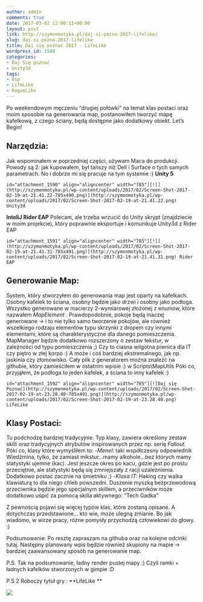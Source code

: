 ```yaml
---
author: admin
comments: true
date: 2017-03-02 12:00:11+00:00
layout: post
link: http://szymonmotyka.pl/daj-si-pozna-2017-lifelike/
slug: daj-si-pozna-2017-lifelike
title: Daj się poznać 2017 - LifeLike
wordpress_id: 1589
categories:
- Daj Się poznać
- Unity3d
tags:
- dsp
- LifeLike
- RogueLike
---
```


Po weekendowym męczeniu “drugiej połówki” na temat klas postaci oraz moim sposobie na generowania map, postanowiłem tworzyć mapę kafelkową, z czego ściany, będą dostępne jako dodatkowy obiekt.
Let’s Begin!

<!-- more -->


## Narzędzia:


Jak wspominałem w poprzedniej części, używam Maca do produkcji. Powody są 2: jak kupowałem, był tańszy niż Dell i Surface o tych samych parametrach. No i dobrze mi się pracuje na tym systemie :)
**Unity 5**

```id="attachment_1590" align="aligncenter" width="785"][![](http://szymonmotyka.pl/wp-content/uploads/2017/02/Screen-Shot-2017-02-19-at-21.41.22-785x490.png)](http://szymonmotyka.pl/wp-content/uploads/2017/02/Screen-Shot-2017-02-19-at-21.41.22.png) Unity3d```

**InteliJ Rider EAP**
Polecam, ale trzeba wrzucić do Unity skrypt (znajdziecie w moim projekcie), który poprawnie eksportuje i komunikuje Unity3d z Rider EAP

```id="attachment_1591" align="aligncenter" width="785"][![](http://szymonmotyka.pl/wp-content/uploads/2017/02/Screen-Shot-2017-02-19-at-21.41.31-785x491.png)](http://szymonmotyka.pl/wp-content/uploads/2017/02/Screen-Shot-2017-02-19-at-21.41.31.png) Rider EAP```


## Generowanie Map:


System, który stworzyłem do generowania map jest oparty na kafelkach. Osobny kafelek to ściana, osobny będzie jako drzwi i osobny jako podłoga. Wszystko generowane w macierzy 2-wymiarowej złożonej z enumów, które nazwałem *MapElement* . Prawdopodobnie, pokoje będą inaczej generowane -> i to nie tylko samo tworzenie pokojów, ale również wszelkiego rodzaju elementów typu skrzynki z dropem czy innymi elementami, które są charakterystyczne dla danego pomieszczenia.
MapManager będzie dodatkowo rozszerzony o zestaw tekstur, w zależności od typu pomieszczenia ;) Czy to ciasna wilgotna piwnica dla IT czy piętro w złej korpo :) A może i coś bardziej ekstremalnego, jak np. jaskinia czy złomowisko.
Cały plik z generatorem można znaleźć na githubie, który zamieściłem w ostatnim wpisie :) w Scripts\MapUtils
Póki co, przyjąłem, że podłoga to jeden kafelek, a ściana to inny kafelek :)

```id="attachment_1592" align="aligncenter" width="785"][![Daj się Poznać](http://szymonmotyka.pl/wp-content/uploads/2017/02/Screen-Shot-2017-02-19-at-23.28.40-785x491.png)](http://szymonmotyka.pl/wp-content/uploads/2017/02/Screen-Shot-2017-02-19-at-23.28.40.png) LifeLike```


## Klasy Postaci:


Tu podchodzę bardziej tradycyjnie. Typ klasy, zawiera określony zestaw skilli oraz tradycyjnych atrybutów inspirowanych przez np. serię *Fallout*. Póki co, klasy które wymyśliłem to:
-_Menel_: taki współczesny odpowiednik Wiedźmina, tylko, że zamiast mikstur…mamy alkohole…bez których mamy statystyki ujemne (kac). Jest jeszcze okres po kacu, gdzie jest po prostu przeciętnie, ale statystyki będą się zmniejszały z racji uzależnienia. Dodatkowo postać zacznie na śmietniku ;)
-_Klasa IT:_ Haking czy walka klawiaturą to dla niego chleb powszedni. Duszenie myszką bezprzewodową przeciwnika będzie jego specjalnym skillem, a przeciwników może dodatkowo uśpić za pomocą skilla aktywnego: “Tech Gadka”

Z pewnością pojawi się więcej typów klas, które zostaną opisane. A dotychczas przedstawione… kto wie, może ulegną zmianie. Bo jak wiadomo, w wirze pracy, różne pomysły przychodzą człowiekowi do głowy. :)

Podsumowanie:
Po resztę zapraszam na githuba oraz na kolejne odcinki tutaj. Następny planowany wpis będzie również skupiony na mapie -> bardziej zaawansowany sposób na generowanie map.

P.S. Tak na podsumowanie, ładny render pustej mapy :) Czyli ramki + ładnych kafelków stworzonych w gimpie :D

P.S 2 Roboczy tytuł gry : **LifeLike **

[![](http://szymonmotyka.pl/wp-content/uploads/2017/02/giphy.gif)](http://szymonmotyka.pl/wp-content/uploads/2017/02/giphy.gif)
